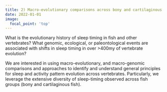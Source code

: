 ```yaml
---
title: 2) Macro-evolutionary comparisons across bony and cartilaginous fish, and across all vertebrates
date: 2022-01-01
image:
  focal_point: 'top'
---
```


What is the evolutionary history of sleep timing in fish and other vertebrates? What genomic, ecological, or paleontological events are associated with shifts in sleep timing in over >400my of vertebrate evolution? 

<!--more-->

We are interested in using macro-evolutionary, and macro-genomic comparisons and approaches to identify and understand general principles for sleep and activity pattern evolution across vertebrates. Particularly, we leverage the extensive diversity of sleep-timing observed across fish groups (bony and cartilaginous fish).

